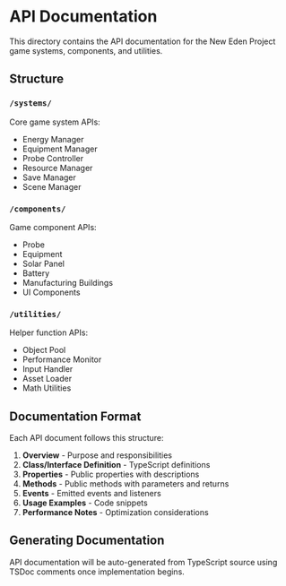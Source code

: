 # API Documentation

This directory contains the API documentation for the New Eden Project game systems, components, and utilities.

## Structure

### `/systems/`
Core game system APIs:
- Energy Manager
- Equipment Manager
- Probe Controller
- Resource Manager
- Save Manager
- Scene Manager

### `/components/`
Game component APIs:
- Probe
- Equipment
- Solar Panel
- Battery
- Manufacturing Buildings
- UI Components

### `/utilities/`
Helper function APIs:
- Object Pool
- Performance Monitor
- Input Handler
- Asset Loader
- Math Utilities

## Documentation Format

Each API document follows this structure:

1. **Overview** - Purpose and responsibilities
2. **Class/Interface Definition** - TypeScript definitions
3. **Properties** - Public properties with descriptions
4. **Methods** - Public methods with parameters and returns
5. **Events** - Emitted events and listeners
6. **Usage Examples** - Code snippets
7. **Performance Notes** - Optimization considerations

## Generating Documentation

API documentation will be auto-generated from TypeScript source using TSDoc comments once implementation begins.